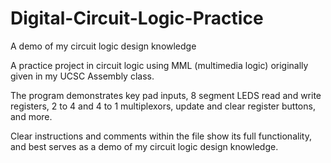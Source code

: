 # Digital-Circuit-Logic-Practice
A demo of my circuit logic design knowledge

A practice project in circuit logic using MML (multimedia logic) originally given in my UCSC Assembly class.

The program demonstrates key pad inputs, 8 segment LEDS read and write registers, 2 to 4 and 4 to 1 multiplexors, update and clear register buttons, and more.

Clear instructions and comments within the file show its full functionality, and best serves as a demo of my circuit logic design knowledge.
